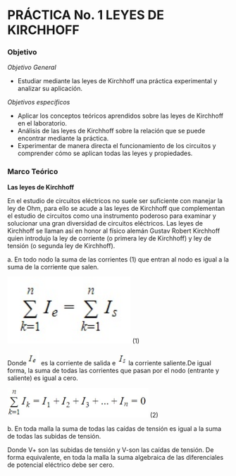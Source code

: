 #  PRÁCTICA No. 1 LEYES DE KIRCHHOFF

### Objetivo

*Objetivo General*
- Estudiar mediante las leyes de Kirchhoff  una práctica experimental y analizar su aplicación.

*Objetivos específicos*
- Aplicar los conceptos teóricos aprendidos sobre las leyes de Kirchhoff en el laboratorio.
- Análisis de las leyes de Kirchhoff sobre la relación que se puede encontrar mediante la práctica.
- Experimentar de manera directa el funcionamiento de los circuitos y comprender cómo se aplican todas las leyes y propiedades.

### Marco Teórico

**Las leyes de Kirchhoff**

En el estudio de circuitos eléctricos no suele ser suficiente con manejar la ley de Ohm, para ello se acude a las leyes de Kirchhoff que complementan el estudio de circuitos como una instrumento poderoso para examinar y solucionar una gran diversidad de circuitos eléctricos. Las leyes de Kirchhoff se llaman así en honor al físico alemán Gustav Robert Kirchhoff quien introdujo la ley de corriente (o primera ley de Kirchhoff) y ley de tensión (o segunda ley de Kirchhoff).

a.  En todo nodo la suma de las corrientes (1) que entran al nodo es igual a la suma de la corriente que salen.

<img src = Imagenes/Imagenes/1.jpg width= "280">  (1)
 
Donde <img src = Imagenes/Imagenes/ie.jpg width= "25">  es la corriente de salida e <img src = Imagenes/Imagenes/is.jpg width= "25">la corriente saliente.De igual forma, la suma de todas las corrientes que pasan por el nodo (entrante y saliente) es igual a cero.

<img src = Imagenes/Imagenes/2.jpg width= "320">  (2)

b. En toda malla la suma de todas las caídas de tensión es igual a la suma de todas las subidas de tensión.


Donde V+ son las subidas de tensión y V-son las caídas de tensión.
De forma equivalente, en toda la malla la suma algebraica de las diferenciales de     potencial eléctrico debe ser cero.
